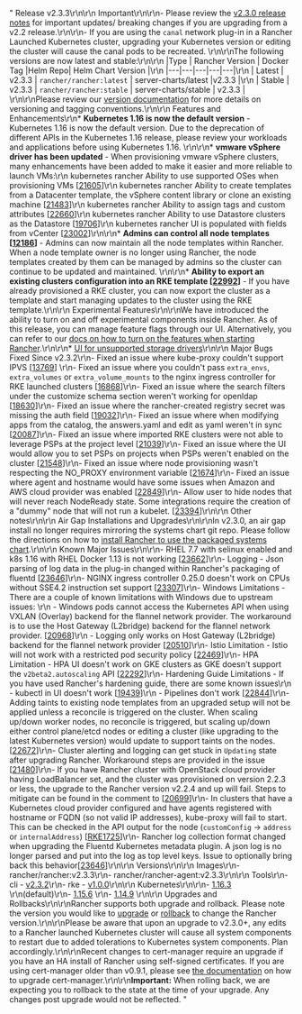 " Release v2.3.3\r\n\r\n Important\r\n\r\n- Please review the [v2.3.0 release notes](https://github.com/rancher/rancher/releases/tag/v2.3.0) for important updates/ breaking changes if you are upgrading from a v2.2 release.\r\n\r\n- If you are using the `canal` network plug-in in a Rancher Launched Kubernetes cluster, upgrading your Kubernetes version or editing the cluster will cause the canal pods to be recreated. \r\n\r\nThe following versions are now latest and stable:\r\n\r\n |Type | Rancher Version | Docker Tag |Helm Repo| Helm Chart Version |\r\n |---|---|---|---|---|\r\n | Latest | v2.3.3 | `rancher/rancher:latest` | server-charts/latest |v2.3.3 |\r\n | Stable | v2.3.3 | `rancher/rancher:stable` | server-charts/stable | v2.3.3 | \r\n\r\nPlease review our [version documentation](https://rancher.com/docs/rancher/v2.x/en/installation/server-tags/) for more details on versioning and tagging conventions.\r\n\r\n Features and Enhancements\r\n* **Kubernetes 1.16 is now the default version** - Kubernetes 1.16 is now the default version. Due to the deprecation of different APIs in the Kubernetes 1.16 release, please review your workloads and applications before using Kubernetes 1.16. \r\n\r\n* **vmware vSphere driver has been updated** - When provisioning vmware vSphere clusters, many enhancements have been added to make it easier and more reliable to launch VMs:\r\n kubernetes rancher Ability to use supported OSes when provisioning VMs [[21605](https://github.com/rancher/rancher/issues/21605)]\r\n kubernetes rancher Ability to create templates from a Datacenter template, the vSphere content library or clone an existing machine [[21483](https://github.com/rancher/rancher/issues/21483)]\r\n kubernetes rancher Ability to assign tags and custom attributes [[22660](https://github.com/rancher/rancher/issues/22660)]\r\n kubernetes rancher Ability to use Datastore clusters as the Datastore [[19706](https://github.com/rancher/rancher/issues/197067)]\r\n kubernetes rancher UI is populated with fields from vCenter [[23002](https://github.com/rancher/rancher/issues/23002)]\r\n\r\n* **Admins can control all node templates [[12186](https://github.com/rancher/rancher/issues/12186)]** - Admins can now maintain all the node templates within Rancher. When a node template owner is no longer using Rancher, the node templates created by them can be managed by admins so the cluster can continue to be updated and maintained. \r\n\r\n* **Ability to export an existing clusters configuration into an RKE template [[22992](https://github.com/rancher/rancher/issues/22992)]** - If you have already provisioned a RKE cluster, you can now export the cluster as a template and start managing updates to the cluster using the RKE template.\r\n\r\n Experimental Features\r\n\r\nWe have introduced the ability to turn on and off experimental components inside Rancher. As of this release, you can manage feature flags through our UI. Alternatively, you can refer to our [docs on how to turn on the features when starting Rancher](https://rancher.com/docs/rancher/v2.x/en/admin-settings/feature-flags/).\r\n\r\n* [UI for unsupported storage drivers](https://rancher.com/docs/rancher/v2.x/en/admin-settings/feature-flags/enable-not-default-storage-drivers/)\r\n\r\n Major Bugs Fixed Since v2.3.2\r\n- Fixed an issue where kube-proxy couldn't support IPVS [[13769](https://github.com/rancher/rancher/issues/13769)] \r\n- Fixed an issue where you couldn't pass `extra_envs`, `extra_volumes` or `extra_volume_mounts` to the nginx ingress controller for RKE launched clusters [[16868](https://github.com/rancher/rancher/issues/16868)]\r\n- Fixed an issue where the search filters under the customize schema section weren't working for openldap [[18630](https://github.com/rancher/rancher/issues/18630)]\r\n- Fixed an issue where the rancher-created registry secret was missing the auth field [[19032](https://github.com/rancher/rancher/issues/19032)]\r\n- Fixed an issue where when modifying apps from the catalog, the answers.yaml and edit as yaml weren't in sync [[20087](https://github.com/rancher/rancher/issues/20087)]\r\n- Fixed an issue where imported RKE clusters were not able to leverage PSPs at the project level [[21039](https://github.com/rancher/rancher/issues/21039)]\r\n- Fixed an issue where the UI would allow you to set PSPs on projects when PSPs weren't enabled on the cluster [[21548](https://github.com/rancher/rancher/issues/21548)]\r\n- Fixed an issue where node provisioning wasn't respecting the NO_PROXY environment variable [[21674](https://github.com/rancher/rancher/issues/21674)]\r\n- Fixed an issue where agent and hostname would have some issues when Amazon and AWS cloud provider was enabled [[22849](https://github.com/rancher/rancher/issues/22849)]\r\n- Allow user to hide nodes that will never reach NodeReady state. Some integrations require the creation of a \"dummy\" node that will not run a kubelet. [[23394](https://github.com/rancher/rancher/issues/23394)]\r\n\r\n Other notes\r\n\r\n Air Gap Installations and Upgrades\r\n\r\nIn v2.3.0, an air gap install no longer requires mirroring the systems chart git repo. Please follow the directions on how to [install Rancher to use the packaged systems chart](https://rancher.com/docs/rancher/v2.x/en/installation/air-gap/install-rancher).\r\n\r\n Known Major Issues\r\n\r\n- RHEL 7.7 with selinux enabled and k8s 1.16 with RHEL Docker 1.13 is not working [[23662](https://github.com/rancher/rancher/issues/23662)]\r\n- Logging - Json parsing of log data in the plug-in changed within Rancher's packaging of fluentd [[23646](https://github.com/rancher/rancher/issues/23646)]\r\n- NGINX ingress controller 0.25.0 doesn't work on CPUs without SSE4.2 instruction set support [[23307](https://github.com/rancher/rancher/issues/23307)]\r\n- Windows Limitations - There are a couple of known limitations with Windows due to upstream issues: \r\n - Windows pods cannot access the Kubernetes API when using VXLAN (Overlay) backend for the flannel network provider. The workaround is to use the Host Gateway (L2bridge) backend for the flannel network provider. [[20968](https://github.com/rancher/rancher/issues/20968)]\r\n - Logging only works on Host Gateway (L2bridge) backend for the flannel network provider [[20510](https://github.com/rancher/rancher/issues/20510)]\r\n- Istio Limitation - Istio will not work with a restricted pod security policy [[22469](https://github.com/rancher/rancher/issues/22469)]\r\n- HPA Limitation - HPA UI doesn't work on GKE clusters as GKE doesn't support the `v2beta2.autoscaling` API [[22292](https://github.com/rancher/rancher/issues/22292)]\r\n- Hardening Guide Limitations - If you have used Rancher's hardening guide, there are some known issues\r\n - kubectl in UI doesn't work [[19439](https://github.com/rancher/rancher/issues/19439)]\r\n - Pipelines don't work [[22844](https://github.com/rancher/rancher/issues/22844)]\r\n- Adding taints to existing node templates from an upgraded setup will not be applied unless a reconcile is triggered on the cluster. When scaling up/down worker nodes, no reconcile is triggered, but scaling up/down either control plane/etcd nodes or editing a cluster (like upgrading to the latest Kubernetes version) would update to support taints on the nodes. [[22672](https://github.com/rancher/rancher/issues/22672)]\r\n- Cluster alerting and logging can get stuck in `Updating` state after upgrading Rancher. Workaround steps are provided in the issue [[21480](https://github.com/rancher/rancher/issues/21480)]\r\n- If you have Rancher cluster with OpenStack cloud provider having LoadBalancer set, and the cluster was provisioned on version 2.2.3 or less, the upgrade to the Rancher version v2.2.4 and up will fail. Steps to mitigate can be found in the comment to [[20699](https://github.com/rancher/rancher/issues/20699)]\r\n- In clusters that have a Kubernetes cloud provider configured and have agents registered with hostname or FQDN (so not valid IP addresses), kube-proxy will fail to start. This can be checked in the API output for the node (`customConfig` -> `address` or `internalAddress`) [[RKE1725](https://github.com/rancher/rke/issues/1725)]\r\n- Rancher log collection format changed when upgrading the Fluentd Kubernetes metadata plugin. A json log is no longer parsed and put into the log as top level keys. Issue to optionally bring back this behavior[[23646](https://github.com/rancher/rancher/issues/23646)]\r\n\r\n Versions\r\n\r\n Images\r\n- rancher/rancher:v2.3.3\r\n- rancher/rancher-agent:v2.3.3\r\n\r\n Tools\r\n- cli - [v2.3.2](https://github.com/rancher/cli/releases/tag/v2.3.2)\r\n- rke - [v1.0.0](https://github.com/rancher/rke/releases/tag/v1.0.0)\r\n\r\n Kubernetes\r\n\r\n- [1.16.3](https://github.com/rancher/hyperkube/releases/tag/v1.16.3-rancher1) \r\n(default)\r\n- [1.15.6](https://github.com/rancher/hyperkube/releases/tag/v1.15.6-rancher1) \r\n- [1.14.9](https://github.com/rancher/hyperkube/releases/tag/v1.14.9-rancher1) \r\n\r\n Upgrades and Rollbacks\r\n\r\nRancher supports both upgrade and rollback. Please note the version you would like to [upgrade](https://rancher.com/docs/rancher/v2.x/en/upgrades/) or [rollback](https://rancher.com/docs/rancher/v2.x/en/backups/rollbacks/) to change the Rancher version.\r\n\r\nPlease be aware that upon an upgrade to v2.3.0+, any edits to a Rancher launched Kubernetes cluster will cause all system components to restart due to added tolerations to Kubernetes system components. Plan accordingly.\r\n\r\nRecent changes to cert-manager require an upgrade if you have an HA install of Rancher using self-signed certificates. If you are using cert-manager older than v0.9.1, please see [the documentation](https://rancher.com/docs/rancher/v2.x/en/installation/options/upgrading-cert-manager/) on how to upgrade cert-manager.\r\n\r\n**Important:** When rolling back, we are expecting you to rollback to the state at the time of your upgrade. Any changes post upgrade would not be reflected. "
